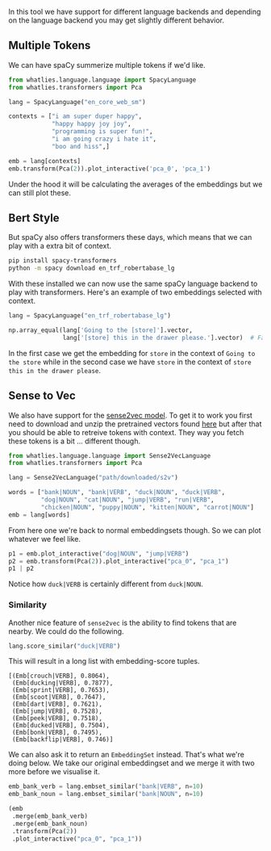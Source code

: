 <script src="https://cdn.jsdelivr.net/npm/vega@5.10.0"></script>
<script src="https://cdn.jsdelivr.net/npm/vega-lite@4.6.0"></script>
<script src="https://cdn.jsdelivr.net/npm/vega-embed@6.3.2"></script>


In this tool we have support for different language backends and
depending on the language backend you may get slightly different behavior.

## Multiple Tokens

We can have spaCy summerize multiple tokens if we'd like.

```python
from whatlies.language.language import SpacyLanguage
from whatlies.transformers import Pca

lang = SpacyLanguage("en_core_web_sm")

contexts = ["i am super duper happy",
            "happy happy joy joy",
            "programming is super fun!",
            "i am going crazy i hate it",
            "boo and hiss",]

emb = lang[contexts]
emb.transform(Pca(2)).plot_interactive('pca_0', 'pca_1')
```

<div id="c1"></div>

<script>
fetch('spacyvec-1.json')
.then(res => res.json())
.then((out) => {
  vegaEmbed('#c1', out);
})
.catch(err => { throw err });
</script>

Under the hood it will be calculating the averages of the
embeddings but we can still plot these.


## Bert Style

But spaCy also offers transformers these days, which means that
we can play with a extra bit of context.

```bash
pip install spacy-transformers
python -m spacy download en_trf_robertabase_lg
```

With these installed we can now use the same spaCy language
backend to play with transformers. Here's an example of
two embeddings selected with context.

```python
lang = SpacyLanguage("en_trf_robertabase_lg")

np.array_equal(lang['Going to the [store]'].vector,
               lang['[store] this in the drawer please.'].vector)  # False
```

In the first case we get the embedding for `store` in the context of
`Going to the store` while in the second case we have `store` in the
context of `store this in the drawer please`.

## Sense to Vec

We also have support for the [sense2vec model](https://github.com/explosion/sense2vec). To
get it to work you first need to download and unzip the pretrained vectors
found [here](https://github.com/explosion/sense2vec#pretrained-vectors) but after
that you should be able to retreive tokens with context. They way you fetch these
tokens is a bit ... different though.

```python
from whatlies.language.language import Sense2VecLanguage
from whatlies.transformers import Pca

lang = Sense2VecLanguage("path/downloaded/s2v")

words = ["bank|NOUN", "bank|VERB", "duck|NOUN", "duck|VERB",
         "dog|NOUN", "cat|NOUN", "jump|VERB", "run|VERB",
         "chicken|NOUN", "puppy|NOUN", "kitten|NOUN", "carrot|NOUN"]
emb = lang[words]
```
From here one we're back to normal embeddingsets though. So we can
plot whatever we feel like.

```python
p1 = emb.plot_interactive("dog|NOUN", "jump|VERB")
p2 = emb.transform(Pca(2)).plot_interactive("pca_0", "pca_1")
p1 | p2
```

<div id="s1"></div>

<script>
fetch('sense2vec-1.json')
.then(res => res.json())
.then((out) => {
  vegaEmbed('#s1', out);
})
.catch(err => { throw err });
</script>


Notice how `duck|VERB` is certainly different from `duck|NOUN`.

### Similarity

Another nice feature of `sense2vec` is the ability to find
tokens that are nearby. We could do the following.

```python
lang.score_similar("duck|VERB")
```

This will result in a long list with embedding-score tuples.

```
[(Emb[crouch|VERB], 0.8064),
 (Emb[ducking|VERB], 0.7877),
 (Emb[sprint|VERB], 0.7653),
 (Emb[scoot|VERB], 0.7647),
 (Emb[dart|VERB], 0.7621),
 (Emb[jump|VERB], 0.7528),
 (Emb[peek|VERB], 0.7518),
 (Emb[ducked|VERB], 0.7504),
 (Emb[bonk|VERB], 0.7495),
 (Emb[backflip|VERB], 0.746)]
```

We can also ask it to return an `EmbeddingSet` instead. That's what we're doing
below. We take our original embeddingset and we merge it with two more before
we visualise it.

```python
emb_bank_verb = lang.embset_similar("bank|VERB", n=10)
emb_bank_noun = lang.embset_similar("bank|NOUN", n=10)

(emb
 .merge(emb_bank_verb)
 .merge(emb_bank_noun)
 .transform(Pca(2))
 .plot_interactive("pca_0", "pca_1"))
```

<div id="sense2"></div>

<script>
fetch('sense2vec-2.json')
.then(res => res.json())
.then((out) => {
  vegaEmbed('#sense2', out);
})
.catch(err => { throw err });
</script>
